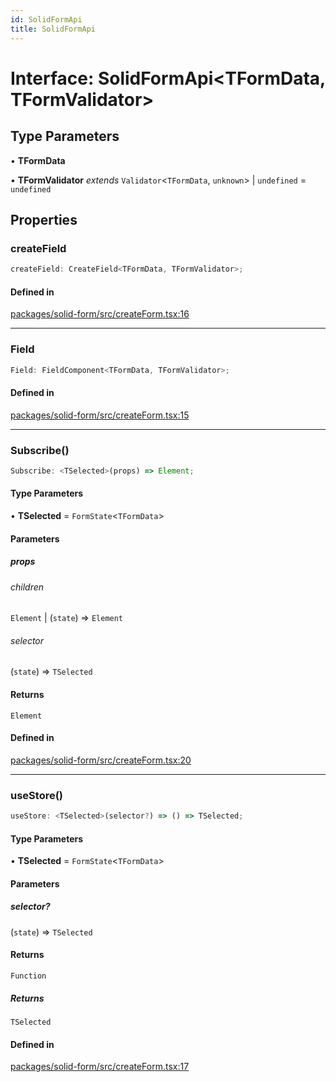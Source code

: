 ```yaml
---
id: SolidFormApi
title: SolidFormApi
---
```


# Interface: SolidFormApi\<TFormData, TFormValidator\>

## Type Parameters

• **TFormData**

• **TFormValidator** *extends* `Validator`\<`TFormData`, `unknown`\> \| `undefined` = `undefined`

## Properties

### createField

```ts
createField: CreateField<TFormData, TFormValidator>;
```

#### Defined in

[packages/solid-form/src/createForm.tsx:16](https://github.com/TanStack/form/blob/main/packages/solid-form/src/createForm.tsx#L16)

***

### Field

```ts
Field: FieldComponent<TFormData, TFormValidator>;
```

#### Defined in

[packages/solid-form/src/createForm.tsx:15](https://github.com/TanStack/form/blob/main/packages/solid-form/src/createForm.tsx#L15)

***

### Subscribe()

```ts
Subscribe: <TSelected>(props) => Element;
```

#### Type Parameters

• **TSelected** = `FormState`\<`TFormData`\>

#### Parameters

##### props

###### children

`Element` \| (`state`) => `Element`

###### selector

(`state`) => `TSelected`

#### Returns

`Element`

#### Defined in

[packages/solid-form/src/createForm.tsx:20](https://github.com/TanStack/form/blob/main/packages/solid-form/src/createForm.tsx#L20)

***

### useStore()

```ts
useStore: <TSelected>(selector?) => () => TSelected;
```

#### Type Parameters

• **TSelected** = `FormState`\<`TFormData`\>

#### Parameters

##### selector?

(`state`) => `TSelected`

#### Returns

`Function`

##### Returns

`TSelected`

#### Defined in

[packages/solid-form/src/createForm.tsx:17](https://github.com/TanStack/form/blob/main/packages/solid-form/src/createForm.tsx#L17)
